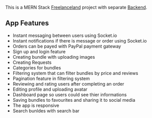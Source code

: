 This is a MERN Stack [Freelanceland](https://freelanceland.netlify.app/) project with separate [Backend](https://github.com/zaid9696/freelanceland-backend).

## App Features

- Instant messaging between users using Socket.io
- Instant notifications if there is message or order using Socket.io
- Orders can be payed with PayPal payment gateway
- Sign up and login feature
- Creating bundle with uploading images
- Creating Requests 
- Categories for bundles
- Filtering system that can filter bundles by price and reviews
- Pagination feature in filtering system
- Reviewing and rating users after completing an order 
- Editing profile and uploading avatar
- Dashboard page so users could see thier informations
- Saving bundles to favourites and sharing it to social media
- The app is responsive
- Search bunldes with search bar 


